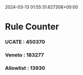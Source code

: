 2024-03-13 01:55:31.627308+00:00
# Rule Counter 
 ### UCATE : 450370

 ### Veneto : 183277

 ### Allowlist : 13930